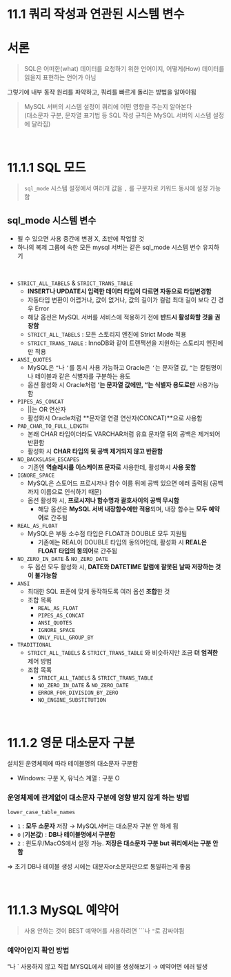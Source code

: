 # 11.1 쿼리 작성과 연관된 시스템 변수

# 서론

> SQL은 어떠한(what) 데이터를 요청하기 위한 언어이지, 어떻게(How) 데이터를 읽을지 표현하는 언어가 아님
> 

그렇기에 내부 동작 원리를 파악하고, 쿼리를 빠르게 돌리는 방법을 알아야됨

> MySQL 서버의 시스템 설정이 쿼리에 어떤 영향을 주는지 알아본다  
(대소문자 구분, 문자열 표기법 등 SQL 작성 규칙은 MySQL 서버의 시스템 설정에 달라짐)
> 

<Br>

# 11.1.1 SQL 모드

> `sql_mode` 시스템 설정에서 여러개 값을 `,` 를 구분자로 키워드 동시에 설정 가능함
> 


## sql_mode 시스템 변수

- 될 수 있으면 사용 중간에 변경 X, 초반에 작업할 것
- 하나의 복제 그룹에 속한 모든 mysql 서버는 같은 sql_mode 시스템 변수 유지하기

<Br>

- `STRICT_ALL_TABELS` & `STRICT_TRANS_TABLE`
    - **INSERT나 UPDATE시 입력한 데이터 타입이 다르면 자동으로 타입변경함**
    - 자동타입 변환이 어렵거나, 값이 없거나, 값의 길이가 컬럼 최대 길이 보다 긴 경우 Error
    - 해당 옵션은 MySQL 서버를 서비스에 적용하기 전에 **************************************************************반드시 활성화할 것을 권장함**************************************************************
    - `STRICT_ALL_TABELS` : 모든 스토리지 엔진에 Strict Mode 적용
    - `STRICT_TRANS_TABLE` : InnoDB와 같이 트랜잭션을 지원하는 스토리지 엔진에만 적용
- `ANSI_QUOTES`
    - MySQL은 `“`나 `‘`를 동시 사용 가능하고
    Oracle은 `‘`는 문자열 값, `“`는 칼럼명이나 테이블과 같은 식별자를 구분하는 용도
    - 옵션 활성화 시 Oracle처럼 **‘는 문자열 값에만, “는 식별자 용도로만** 사용가능함
- `PIPES_AS_CONCAT`
    - ||는 OR 연산자
    - 활성화시 Oracle처럼 **문자열 연결 연산자(CONCAT)**으로 사용함
- `PAD_CHAR_TO_FULL_LENGTH`
    - 본래 CHAR 타입이더라도 VARCHAR처럼 유효 문자열 뒤의 공백은 제거되어 반환함
    - 활성화 시 **CHAR 타입의 뒷 공백 제거되지 않고 반환함**
- `NO_BACKSLASH_ESCAPES`
    - 기존엔 **역슬레시를 이스케이프 문자로** 사용한데, 활성화시 **사용 못함**
- `IGNORE_SPACE`
    - MySQL은 스토어드 프로시저나 함수 이름 뒤에 공백 있으면 에러 출력됨 (공백까지 이름으로 인식하기 때문)
    - 옵션 활성화 시, **프로시저나 함수명과 괄호사이의 공백 무시함**
        - 해당 옵션은 **MySQL 서버 내장함수에만 적용**되며, 내장 함수는 **모두 예약어**로 간주됨
- `REAL_AS_FLOAT`
    - MySQL은 부동 소수점 타입은 FLOAT과 DOUBLE 모두 지원됨
        - 기존에는 REAL이 DOUBLE 타입의 동의어인데,
        활성화 시 **REAL은 FLOAT 타입의 동의어**로 간주됨
- `NO_ZERO_IN_DATE` & `NO_ZERO_DATE`
    - 두 옵션 모두 활성화 시, **DATE와 DATETIME 칼럼에 잘못된 날짜 저장하는 것이 불가능함**
- `ANSI`
    - 최대한 SQL 표준에 맞게 동작하도록 여러 옵션 **조합**한 것
    - 조합 목록
        - `REAL_AS_FLOAT`
        - `PIPES_AS_CONCAT`
        - `ANSI_QUOTES`
        - `IGNORE_SPACE`
        - `ONLY_FULL_GROUP_BY`
- `TRADITIONAL`
    - `STRICT_ALL_TABELS` & `STRICT_TRANS_TABLE` 와 비슷하지만 조금 **더 엄격한** 제어 방법
    - 조합 목록
        - `STRICT_ALL_TABELS` & `STRICT_TRANS_TABLE`
        - `NO_ZERO_IN_DATE` & `NO_ZERO_DATE`
        - `ERROR_FOR_DIVISION_BY_ZERO`
        - `NO_ENGINE_SUBSTITUTION`

<Br>

# 11.1.2 영문 대소문자 구분

설치된 운영체제에 따라 테이블명의 대소문자 구분함

- Windows: 구분 X, 유닉스 계열 : 구분 O

### 운영체제에 관계없이 대소문자 구분에 영향 받지 않게 하는 방법

`lower_case_table_names` 

- `1` : **모두 소문자** 저장 
→ MySQL서버는 대소문자 구분 안 하게 됨
- `0` (**기본값**) : **DB나 테이블명에서 구분함**
- `2` : 윈도우/MacOS에서 설정 가능. **저장은 대소문자 구분 but  쿼리에서는 구분 안 함**

⇒ 초기 DB나 테이블 생성 시에는 대문자or소문자만으로 통일하는게 좋음 

<Br>


# 11.1.3 MySQL 예약어

> 사용 안하는 것이 BEST
예약어를 사용하려면 ```나 `"`로 감싸야됨


### 예약어인지 확인 방법

“나 ` 사용하지 않고 직접 MYSQL에서 테이블 생성해보기 → 예약어면 에러 발생